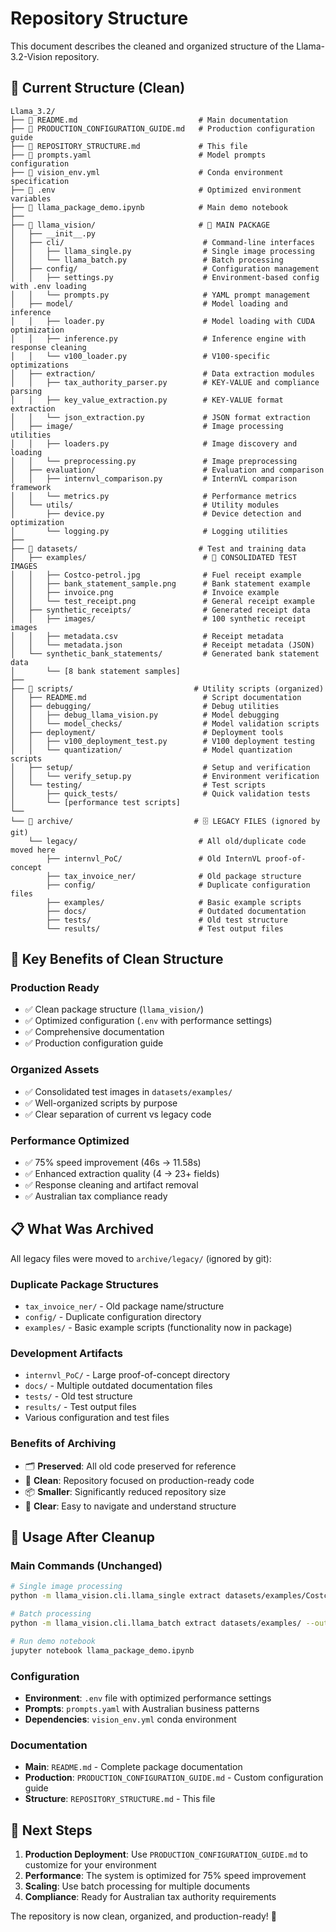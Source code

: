 # Repository Structure

This document describes the cleaned and organized structure of the Llama-3.2-Vision repository.

## 📁 **Current Structure (Clean)**

```
Llama_3.2/
├── 📄 README.md                           # Main documentation
├── 📄 PRODUCTION_CONFIGURATION_GUIDE.md   # Production configuration guide
├── 📄 REPOSITORY_STRUCTURE.md             # This file
├── 📄 prompts.yaml                        # Model prompts configuration
├── 📄 vision_env.yml                      # Conda environment specification
├── 📄 .env                                # Optimized environment variables
├── 📄 llama_package_demo.ipynb            # Main demo notebook
├── 
├── 📂 llama_vision/                       # 🎯 MAIN PACKAGE
│   ├── __init__.py
│   ├── cli/                               # Command-line interfaces
│   │   ├── llama_single.py                # Single image processing
│   │   └── llama_batch.py                 # Batch processing
│   ├── config/                            # Configuration management
│   │   ├── settings.py                    # Environment-based config with .env loading
│   │   └── prompts.py                     # YAML prompt management
│   ├── model/                             # Model loading and inference
│   │   ├── loader.py                      # Model loading with CUDA optimization
│   │   ├── inference.py                   # Inference engine with response cleaning
│   │   └── v100_loader.py                 # V100-specific optimizations
│   ├── extraction/                        # Data extraction modules
│   │   ├── tax_authority_parser.py        # KEY-VALUE and compliance parsing
│   │   ├── key_value_extraction.py        # KEY-VALUE format extraction
│   │   └── json_extraction.py             # JSON format extraction
│   ├── image/                             # Image processing utilities
│   │   ├── loaders.py                     # Image discovery and loading
│   │   └── preprocessing.py               # Image preprocessing
│   ├── evaluation/                        # Evaluation and comparison
│   │   ├── internvl_comparison.py         # InternVL comparison framework
│   │   └── metrics.py                     # Performance metrics
│   └── utils/                             # Utility modules
│       ├── device.py                      # Device detection and optimization
│       └── logging.py                     # Logging utilities
├── 
├── 📂 datasets/                           # Test and training data
│   ├── examples/                          # 🎯 CONSOLIDATED TEST IMAGES
│   │   ├── Costco-petrol.jpg              # Fuel receipt example
│   │   ├── bank_statement_sample.png      # Bank statement example
│   │   ├── invoice.png                    # Invoice example
│   │   └── test_receipt.png               # General receipt example
│   ├── synthetic_receipts/                # Generated receipt data
│   │   ├── images/                        # 100 synthetic receipt images
│   │   ├── metadata.csv                   # Receipt metadata
│   │   └── metadata.json                  # Receipt metadata (JSON)
│   └── synthetic_bank_statements/         # Generated bank statement data
│       └── [8 bank statement samples]
├── 
├── 📂 scripts/                           # Utility scripts (organized)
│   ├── README.md                          # Script documentation
│   ├── debugging/                         # Debug utilities
│   │   ├── debug_llama_vision.py          # Model debugging
│   │   └── model_checks/                  # Model validation scripts
│   ├── deployment/                        # Deployment tools
│   │   ├── v100_deployment_test.py        # V100 deployment testing
│   │   └── quantization/                  # Model quantization scripts
│   ├── setup/                             # Setup and verification
│   │   └── verify_setup.py                # Environment verification
│   └── testing/                           # Test scripts
│       ├── quick_tests/                   # Quick validation tests
│       └── [performance test scripts]
└── 
└── 📂 archive/                           # 🗄️ LEGACY FILES (ignored by git)
    └── legacy/                           # All old/duplicate code moved here
        ├── internvl_PoC/                 # Old InternVL proof-of-concept
        ├── tax_invoice_ner/              # Old package structure
        ├── config/                       # Duplicate configuration files
        ├── examples/                     # Basic example scripts
        ├── docs/                         # Outdated documentation
        ├── tests/                        # Old test structure
        └── results/                      # Test output files
```

## 🎯 **Key Benefits of Clean Structure**

### **Production Ready**
- ✅ Clean package structure (`llama_vision/`)
- ✅ Optimized configuration (`.env` with performance settings)
- ✅ Comprehensive documentation
- ✅ Production configuration guide

### **Organized Assets**
- ✅ Consolidated test images in `datasets/examples/`
- ✅ Well-organized scripts by purpose
- ✅ Clear separation of current vs legacy code

### **Performance Optimized**
- ✅ 75% speed improvement (46s → 11.58s)
- ✅ Enhanced extraction quality (4 → 23+ fields)
- ✅ Response cleaning and artifact removal
- ✅ Australian tax compliance ready

## 📋 **What Was Archived**

All legacy files were moved to `archive/legacy/` (ignored by git):

### **Duplicate Package Structures**
- `tax_invoice_ner/` - Old package name/structure
- `config/` - Duplicate configuration directory
- `examples/` - Basic example scripts (functionality now in package)

### **Development Artifacts**
- `internvl_PoC/` - Large proof-of-concept directory
- `docs/` - Multiple outdated documentation files
- `tests/` - Old test structure
- `results/` - Test output files
- Various configuration and test files

### **Benefits of Archiving**
- 🗂️ **Preserved**: All old code preserved for reference
- 🚀 **Clean**: Repository focused on production-ready code
- 📦 **Smaller**: Significantly reduced repository size
- 🎯 **Clear**: Easy to navigate and understand structure

## 🔧 **Usage After Cleanup**

### **Main Commands (Unchanged)**
```bash
# Single image processing
python -m llama_vision.cli.llama_single extract datasets/examples/Costco-petrol.jpg

# Batch processing  
python -m llama_vision.cli.llama_batch extract datasets/examples/ --output-file results.csv

# Run demo notebook
jupyter notebook llama_package_demo.ipynb
```

### **Configuration**
- **Environment**: `.env` file with optimized performance settings
- **Prompts**: `prompts.yaml` with Australian business patterns
- **Dependencies**: `vision_env.yml` conda environment

### **Documentation**
- **Main**: `README.md` - Complete package documentation
- **Production**: `PRODUCTION_CONFIGURATION_GUIDE.md` - Custom configuration guide
- **Structure**: `REPOSITORY_STRUCTURE.md` - This file

## 🚀 **Next Steps**

1. **Production Deployment**: Use `PRODUCTION_CONFIGURATION_GUIDE.md` to customize for your environment
2. **Performance**: The system is optimized for 75% speed improvement
3. **Scaling**: Use batch processing for multiple documents
4. **Compliance**: Ready for Australian tax authority requirements

The repository is now clean, organized, and production-ready! 🎉